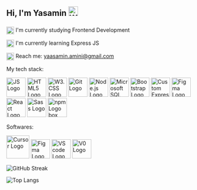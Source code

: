 ## Hi, I'm Yasamin <img src="https://raw.githubusercontent.com/Tarikul-Islam-Anik/Animated-Fluent-Emojis/master/Emojis/Hand%20gestures/Waving%20Hand.png" alt="Waving Hand" width="25" height="25" />
###
<p>
  <img src="https://raw.githubusercontent.com/Tarikul-Islam-Anik/Animated-Fluent-Emojis/master/Emojis/People%20with%20professions/Woman%20Technologist%20Light%20Skin%20Tone.png" width="20" style="vertical-align: top;" alt="Technologist" />
  I'm currently studying Frontend Development
</p>

<p>
  <img src="https://raw.githubusercontent.com/Tarikul-Islam-Anik/Animated-Fluent-Emojis/master/Emojis/Animals/Blossom.png" width="20" style="vertical-align: top;" alt="Blossom" />
  I'm currently learning Express JS
</p>

<p>
  <img src="https://res.cloudinary.com/dv3ljntuc/image/upload/v1749723405/E-Mail_1_getmsb.png"  width="20" style="vertical-align: top;" alt="Email" />
  Reach me: <a href="mailto:yaasamin.amini@gmail.com">yaasamin.amini@gmail.com</a>
</p>



<!--
**yas-amini/yas-amini** is a ✨ _special_ ✨ repository because its `README.md` (this file) appears on your GitHub profile.

Here are some ideas to get you started:

- 🔭 I’m currently working on ...
- 🌱 I’m currently learning ...
- 👯 I’m looking to collaborate on ...
- 🤔 I’m looking for help with ...
- 💬 Ask me about ...
- 📫 How to reach me: ...
- 😄 Pronouns: ...
- ⚡ Fun fact: ...
-->
My tech stack:
<p align="left">
  <img src="https://www.svgrepo.com/show/303206/javascript-logo.svg" height="50" alt="JS Logo" />
  <img src="https://upload.wikimedia.org/wikipedia/commons/thumb/3/38/HTML5_Badge.svg/512px-HTML5_Badge.svg.png?20110131171049" height="50" alt="HTML5 Logo" />
  <img src="https://upload.wikimedia.org/wikipedia/commons/6/62/CSS3_logo.svg" height="50" alt="W3.CSS Logo" />
  <img src="https://git-scm.com/images/logos/downloads/Git-Icon-1788C.svg" height="50" alt="Git Logo" />
    <img src="https://res.cloudinary.com/dv3ljntuc/image/upload/v1749727260/Group_4_wgp2dv.svg" height="50" alt="Node.js Logo" />
  <img src="https://files.brandlogos.net/svg/p9rFMhuYOp/microsoft-sql-server-logo-brandlogos.net_eer8xkaa1.svg" height="50" alt="Microsoft SQL Server Logo" />
  <img src="https://upload.wikimedia.org/wikipedia/commons/b/b2/Bootstrap_logo.svg" height="50" alt="Bootstrap Logo" />
<img src="https://res.cloudinary.com/dv3ljntuc/image/upload/v1749722453/Group_2_hpdnsl.svg" height="50" alt="Custom Express.js Logo" />
  <img src="https://cdn.jsdelivr.net/gh/devicons/devicon/icons/figma/figma-original.svg" height="50" alt="Figma Logo" />
  <img src="https://cdn.jsdelivr.net/gh/devicons/devicon/icons/react/react-original.svg" height="50" alt="React Logo" />
    <img src="https://upload.wikimedia.org/wikipedia/commons/thumb/9/96/Sass_Logo_Color.svg/2560px-Sass_Logo_Color.svg.png" height="50" alt="Sass Logo" />
        <img src="https://res.cloudinary.com/dv3ljntuc/image/upload/v1749727046/Group_3_hbgona.svg" height="50" alt="npm Logo box" />



</p>


Softwares:
<p align="left">
  <img height="60" src="https://www.cursor.com/assets/images/logo.svg" height="50" alt="Cursor Logo" />
  <img src="https://cdn.jsdelivr.net/gh/devicons/devicon/icons/figma/figma-original.svg" height="50" alt="Figma Logo" />
  <img src="https://upload.wikimedia.org/wikipedia/commons/thumb/9/9a/Visual_Studio_Code_1.35_icon.svg/512px-Visual_Studio_Code_1.35_icon.svg.png" height="50" alt="VS code Logo" />
  <img src="https://res.cloudinary.com/dv3ljntuc/image/upload/v1749721958/Group_1_i7groe.png" height="50" alt="V0 Logo" />


</p>

![GitHub Streak](https://github-readme-streak-stats.herokuapp.com/?user=yas-amini)

![Top Langs](https://github-readme-stats.vercel.app/api/top-langs/?username=yas-amini&layout=compact&langs_count=10)







